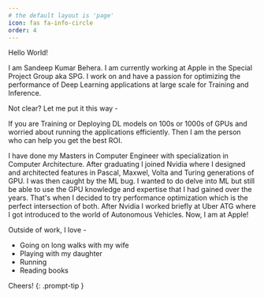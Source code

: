 ```yaml
---
# the default layout is 'page'
icon: fas fa-info-circle
order: 4
---
```


Hello World!

I am Sandeep Kumar Behera. I am currently working at Apple in the Special Project Group aka SPG. 
I work on and have a passion for optimizing the performance of Deep Learning applications at large scale for Training and Inference. 

Not clear? Let me put it this way -

If you are Training or Deploying DL models on 100s or 1000s of GPUs and worried about running the applications efficiently. Then I am the person who 
can help you get the best ROI.

I have done my Masters in Computer Engineer with specialization in Computer Architecture. After graduating I joined Nvidia where I designed and architected
features in Pascal, Maxwel, Volta and Turing generations of GPU. I was then caught by the ML bug. I wanted to do delve into ML but still be able to use the GPU 
knowledge and expertise that I had gained over the years. That's when I decided to try performance optimization which is the perfect intersection of both.
After Nvidia I worked briefly at Uber ATG where I got introduced to the world of Autonomous Vehicles. 
Now, I am at Apple!

Outside of work, I love -
* Going on long walks with my wife
* Playing with my daughter
* Running
* Reading books

Cheers!
{: .prompt-tip }
